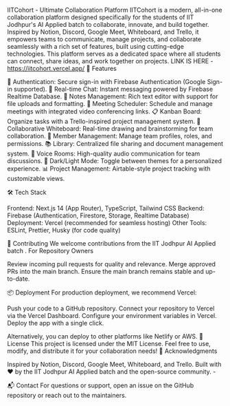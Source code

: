 IITCohort - Ultimate Collaboration Platform
IITCohort is a modern, all-in-one collaboration platform designed specifically for the students of IIT Jodhpur's AI Applied batch to collaborate, innovate, and build together. Inspired by Notion, Discord, Google Meet, Whiteboard, and Trello, it empowers teams to communicate, manage projects, and collaborate seamlessly with a rich set of features, built using cutting-edge technologies. This platform serves as a dedicated space where all students can connect, share ideas, and work together on projects.
LINK IS HERE - https://iitcohort.vercel.app/
🌟 Features

🔐 Authentication: Secure sign-in with Firebase Authentication (Google Sign-in supported).
💬 Real-time Chat: Instant messaging powered by Firebase Realtime Database.
📝 Notes Management: Rich text editor with support for file uploads and formatting.
📅 Meeting Scheduler: Schedule and manage meetings with integrated video conferencing links.
📋 Kanban Board: Organize tasks with a Trello-inspired project management system.
🎨 Collaborative Whiteboard: Real-time drawing and brainstorming for team collaboration.
👥 Member Management: Manage team profiles, roles, and permissions.
📚 Library: Centralized file sharing and document management system.
🎤 Voice Rooms: High-quality audio communication for team discussions.
🌙 Dark/Light Mode: Toggle between themes for a personalized experience.
📊 Project Management: Airtable-style project tracking with customizable views.

🛠 Tech Stack

Frontend: Next.js 14 (App Router), TypeScript, Tailwind CSS
Backend: Firebase (Authentication, Firestore, Storage, Realtime Database)
Deployment: Vercel (recommended for seamless hosting)
Other Tools: ESLint, Prettier, Husky (for code quality)

🤝 Contributing
We welcome contributions from the IIT Jodhpur AI Applied batch .
For Repository Owners

Review incoming pull requests for quality and relevance.
Merge approved PRs into the main branch.
Ensure the main branch remains stable and up-to-date.

📦 Deployment
For production deployment, we recommend Vercel:

Push your code to a GitHub repository.
Connect your repository to Vercel via the Vercel Dashboard.
Configure your environment variables in Vercel.
Deploy the app with a single click.

Alternatively, you can deploy to other platforms like Netlify or AWS.
📜 License
This project is licensed under the MIT License. Feel free to use, modify, and distribute it for your collaboration needs!
🙌 Acknowledgments

Inspired by Notion, Discord, Google Meet, Whiteboard, and Trello.
Built with ❤️ by the IIT Jodhpur AI Applied batch and the open-source community. - 

📬 Contact
For questions or support, open an issue on the GitHub repository or reach out to the maintainers.
